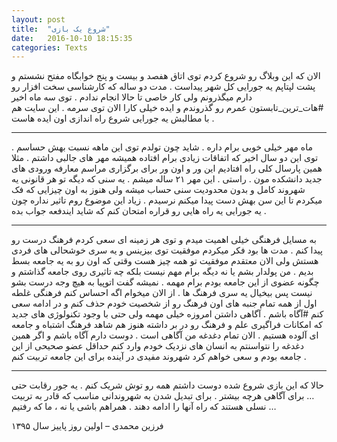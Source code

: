 ```yaml
---
layout: post
title:  "شروع یک بازی"
date:   2016-10-10 18:15:35
categories: Texts
---
```


الان که این وبلاگ رو شروع کردم توی اتاق هفصد و بیست و پنج خوابگاه مفتح نشستم و پشت لپتاپم یه جورایی کل شهر پیداست . مدت دو ساله که کارشناسی سخت افزار رو دارم میگذرونم ولی کار خاصی تا حالا انجام ندادم . توی سه ماه اخیر #هات_ترین_تابستون عمرم رو گذروندم و ایده خیلی کارا الان توی سرمه . این سایت هم با مطالبش یه جورایی شروع راه اندازی اون ایده هاست .
________________________________________
ماه مهر خیلی خوبی برام داره . شاید چون تولدم توی این ماهه نسبت بهش حساسم . توی این دو سال اخیر که اتفاقات زیادی برام افتاده همیشه مهر های جالبی داشتم . مثلا همین پارسال کلی راه افتادیم این ور و اون ور برای برگزاری مراسم معارفه ورودی های جدید دانشکده مون . راستی . این مهر ۲۱ ساله میشم . یه سنی که دیگه تو هر قانونی یه شهروند کامل و بدون محدودیت سنی حساب میشه ولی هنوز به اون چیزایی که فک میکردم تا این سن بهش دست پیدا میکنم نرسیدم . زیاد این موضوع روم تاثیر نداره چون یه جورایی یه راه هایی رو قراره امتحان کنم که شاید ایندفعه جواب بده .
________________________________________
به مسایل فرهنگی خیلی اهمیت میدم و توی هر زمینه ای سعی کردم فرهنگ درست رو پیدا کنم . مدت ها بود فکر میکردم موفقیت توی بیزینس و یه سری خوشحالی های فردی هستش ولی الان معتقدم موفقیت تو همه چیز هست وقتی که اون رو به یه جامعه بسط بدیم . من پولدار بشم یا نه دیگه برام مهم نیست بلکه چه تاثیری روی جامعه گذاشتم و چگونه عضوی از این جامعه بودم برام مهمه . نمیشه گفت اتوپیا به هیچ وجه درست بشو نیست پس بیخیال یه سری فرهنگ ها . از الان میخوام اگه احساس کنم فرهنگی غلطه اول از همه تمام جنبه های اون فرهنگ رو از شخصیت خودم حذف کنم و در ادامه سعی کنم #آگاه باشم . آگاهی داشتن امروزه خیلی مهمه ولی حتی با وجود تکنولوژی های جدید که امکانات فراگیری علم و فرهنگ رو در بر داشته هنوز هم شاهد فرهنگ اشتباه و جامعه ای آلوده هستیم . الان تمام دغدغه من آگاهی است . دوست دارم آگاه باشم و اگر همین دغدغه را نتواسنتم به انسان های نزدیک خودم وارد کنم حداقل عضو صحیحی از این جامعه بودم و سعی خواهم کرد شهروند مفیدی در آینده برای این جامعه تربیت کنم .
________________________________________
حالا که این بازی شروع شده دوست داشتم همه رو توش شریک کنم . یه جور رقابت حتی … برای آگاهی هرچه بیشتر . برای تبدیل شدن به شهروندانی مناسب که قادر به تربیت نسلی هستند که راه آنها را ادامه دهند . همراهم باشی یا نه ، ما که رفتیم …

فرزین محمدی – اولین روز پاییز سال ۱۳۹۵
